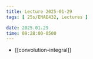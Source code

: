 ```yaml
---
title: Lecture 2025-01-29
tags: [ 25s/ENAE432, Lectures ]

date: 2025.01.29
time: 09:28:00-0500
---
```


- [[convolution-integral]]
